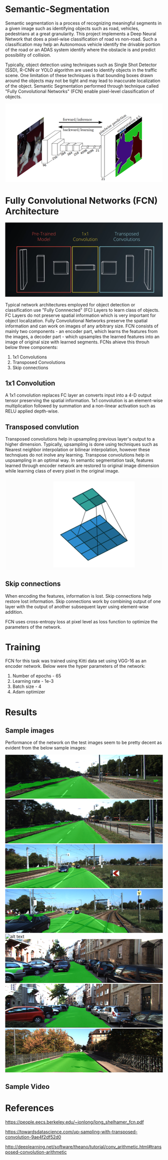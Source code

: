 # Semantic-Segmentation

Semantic segmentation is a process of recognizing meaningful segments in a given image such as identifying objects such as road, vehicles, pedestrians at a great granularity. 
This project implements a Deep Neural Network that does a pixel-wise classification of road vs non-road. Such a classification may help an Autonomous vehicle identify the drivable
portion of the road or an ADAS system identify where the obstacle is and predict possibility of collision. 

Typically, object detection using techniques such as Single Shot Detector (SSD), R-CNN or YOLO algorithm are used to identify objects in the traffic scene. One limitation of these
techniques is that bounding boxes drawn around the objects may not be tight and may lead to inaccurate localization of the object. Semantic Segmentation performed through technique called
"Fully Convolutional Networks" (FCN) enable pixel-level classification of objects.


[//]: # (Image References) 
[image1]: ./images/1_fcn.png
[image2]: ./images/2_encoder_decoder.png
[image3]: ./images/3_Transposed_Convolution.png
[image4]: ./images/um_000001.png
[image5]: ./images/um_000002.png
[image6]: ./images/um_000003.png
[image7]: ./images/um_000004.png
[image8]: ./images/um_000005.png
[image9]: ./images/uu_000095.png
[image10]: ./images/uu_000096.png
[image11]: ./images/uu_000097.png

![alt text][image1]


# Fully Convolutional Networks (FCN) Architecture

![alt text][image2]

Typical network architectures employed for object detection or classification use "Fully Connnected" (FC) Layers to learn class of objects. FC Layers do not preserve spatial 
information which is very important for object localization. Fully Convolutional Networks preserve the spatial information and can work on images of any arbitrary size. FCN
consists of mainly two components - an encoder part, which learns the features from the images, a decoder part - which upsamples the learned features into an image of
original size with learned segments. FCNs ahieve this throuh below three components:

1. 1x1 Convolutions
2. Transposed Convolutions
3. Skip connections


## 1x1 Convolution

A 1x1 convolution replaces FC layer an converts input into a 4-D output tensor preserving the spatial information. 1x1 convolution is an element-wise multiplication followed by
summation and a non-linear activation such as RELU applied depth-wise.

## Transposed convlution

Transposed convolutions help in upsampling previous layer's output to a higher dimension. Typically, upsampling is done using techniques such as Nearest neighbor interpolation or
bilinear interpolation, however these technqiues do not inolve any learning. Transpose convolutions help in uspsampling in an optimal way. In semantic segmentation task, features
learned through encoder network are restored to original image dimension while learning class of every pixel in the original image.

![alt text][image3]

## Skip connections

When encoding the features, information is lost. Skip connections help restore lost information. Skip connections work by combining output of one layer with the output of another
subsequent layer using element-wise addition.

FCN uses cross-entropy loss at pixel level as loss function to optimize the parameters of the network.

# Training

FCN for this task was trained using Kitti data set using VGG-16 as an encoder network. 
Below were the hyper parameters of the network:

1. Number of epochs - 65
2. Learning rate - 1e-3
3. Batch size - 4
4. Adam optimizer

# Results

## Sample images

Performance of the network on the test images seem to be pretty decent as evident from the below sample images:

![alt text][image4]
![alt text][image5]
![alt text][image6]
![alt text][image7]
![alt text][image8]
![alt text][image9]
![alt text][image10]
![alt text][image11]

## Sample Video

# References

https://people.eecs.berkeley.edu/~jonlong/long_shelhamer_fcn.pdf

https://towardsdatascience.com/up-sampling-with-transposed-convolution-9ae4f2df52d0

http://deeplearning.net/software/theano/tutorial/conv_arithmetic.html#transposed-convolution-arithmetic
